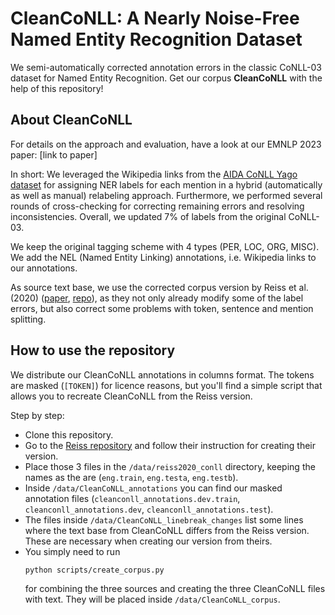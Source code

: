 # CleanCoNLL: A Nearly Noise-Free Named Entity Recognition Dataset

We semi-automatically corrected annotation errors in the classic CoNLL-03 dataset for Named Entity Recognition. Get our corpus **CleanCoNLL** with the help of this repository!

## About CleanCoNLL
For details on the approach and evaluation, have a look at our EMNLP 2023 paper:
[link to paper]

In short: We leveraged the Wikipedia links from the [AIDA CoNLL Yago dataset](https://www.mpi-inf.mpg.de/departments/databases-and-information-systems/research/ambiverse-nlu/aida/downloads) for assigning NER labels for each mention in a hybrid (automatically as well as manual) relabeling approach. Furthermore, we performed several rounds of cross-checking for correcting remaining errors and resolving inconsistencies.
Overall, we updated 7\% of labels from the original CoNLL-03.

We keep the original tagging scheme with 4 types (PER, LOC, ORG, MISC). We add the NEL (Named Entity Linking) annotations, i.e. Wikipedia links to our annotations.

As source text base, we use the corrected corpus version by Reiss et al. (2020) ([paper](https://aclanthology.org/2020.conll-1.16/), [repo](https://github.com/CODAIT/Identifying-Incorrect-Labels-In-CoNLL-2003)), as they not only already modify some of the label errors, but also correct some problems with token, sentence and mention splitting. 

## How to use the repository
We distribute our CleanCoNLL annotations in columns format. The tokens are masked (`[TOKEN]`) for licence reasons, but you'll find a simple script that allows you to recreate CleanCoNLL from the Reiss version.

Step by step:
* Clone this repository.
* Go to the [Reiss repository](https://github.com/CODAIT/Identifying-Incorrect-Labels-In-CoNLL-2003) and follow their instruction for creating their version.
* Place those 3 files in the `/data/reiss2020_conll` directory, keeping the names as the are (`eng.train`, `eng.testa`, `eng.testb`).
* Inside `/data/CleanCoNLL_annotations` you can find our masked annotation files (`cleanconll_annotations.dev.train`, `cleanconll_annotations.dev`, `cleanconll_annotations.test`).
 * The files inside `/data/CleanCoNLL_linebreak_changes` list some lines where the text base from CleanCoNLL differs from the Reiss version. These are necessary when creating our version from theirs. 
* You simply need to run
  ```
  python scripts/create_corpus.py
  ```
  for combining the three sources and creating the three CleanCoNLL files with text. They will be placed inside `/data/CleanCoNLL_corpus`.
